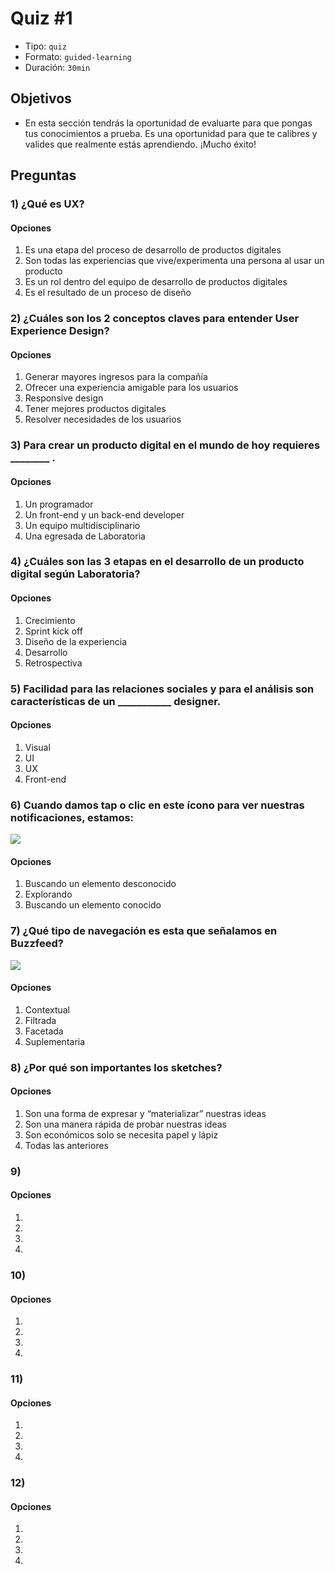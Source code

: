 # Quiz #1
- Tipo: `quiz`
- Formato: `guided-learning`
- Duración: `30min`

## Objetivos

- En esta sección tendrás la oportunidad de evaluarte para que pongas tus conocimientos a prueba. Es una oportunidad para que te calibres y valides que realmente estás aprendiendo. ¡Mucho éxito!

## Preguntas

### 1) ¿Qué es UX?
#### Opciones

  1. Es una etapa del proceso de desarrollo de productos digitales
  2. Son todas las experiencias que vive/experimenta una persona al usar un producto
  3. Es un rol dentro del equipo de desarrollo de productos digitales
  4. Es el resultado de un proceso de diseño
 

<solution style="display:none;">2</solution>

### 2) ¿Cuáles son los 2 conceptos claves para entender User Experience Design?
#### Opciones

  1. Generar mayores ingresos para la compañía
  2. Ofrecer una experiencia amigable para los usuarios
  3. Responsive design
  4. Tener mejores productos digitales
  5. Resolver necesidades de los usuarios

<solution style="display:none;">2,5</solution>

### 3) Para crear un producto digital en el mundo de hoy requieres ________ .
#### Opciones

  1. Un programador
  2. Un front-end y un back-end developer
  3. Un equipo multidisciplinario
  4. Una egresada de Laboratoria

<solution style="display:none;">3</solution>


### 4) ¿Cuáles son las 3 etapas en el desarrollo de un producto digital según Laboratoria?
#### Opciones

  1. Crecimiento
  2. Sprint kick off
  3. Diseño de la experiencia
  4. Desarrollo
  5. Retrospectiva

<solution style="display:none;">1,3,4</solution>

### 5) Facilidad para las relaciones sociales y para el análisis son características de un ___________ designer.
#### Opciones

  1. Visual
  2. UI
  3. UX
  4. Front-end

<solution style="display:none;">3</solution>

### 6) Cuando damos tap o clic en este ícono para ver nuestras notificaciones, estamos:

![](https://lh3.googleusercontent.com/jc8Aumvx6icMIfCo_NGlJ4i3A-9AHS-wlvXkBrjIuwK5Oe4VEMMQtjYdprUz7mOcYl3RsA5ipCKPG60HSCShPKt0Ez7zNUJallBvlPR0obj8FbYMAD-fZLsPAjzpyO2KzOGDH95LeBc)
#### Opciones

  1. Buscando un elemento desconocido
  2. Explorando 
  3. Buscando un elemento conocido

<solution style="display:none;">3</solution>

### 7) ¿Qué tipo de navegación es esta que señalamos en Buzzfeed?

![](https://lh4.googleusercontent.com/g9vSNX42gP5zHrE3jdAsmzDmARyqYNBt-7jkLMIWBoDxv4HYA3c_RXXnhq9qMd7EcM8HTt2W7IxZxRgctU6LTgKKpudZBqsr-xAmgoSKjEITiX0Z71vN5TFdqOJe257rzFMWpbBDojw )

#### Opciones

  1. Contextual
  2. Filtrada 
  3. Facetada
  4. Suplementaria 

<solution style="display:none;">1</solution>  


### 8) ¿Por qué son importantes los sketches?

#### Opciones

  1. Son una forma de expresar y “materializar” nuestras ideas
  2. Son una manera rápida de probar nuestras ideas
  3. Son económicos solo se necesita papel y lápiz
  4. Todas las anteriores

<solution style="display:none;">4</solution> 


### 9) 

#### Opciones

  1. 
  2. 
  3. 
  4. 

<solution style="display:none;"></solution> 


### 10) 

#### Opciones

  1. 
  2. 
  3. 
  4. 

<solution style="display:none;"></solution> 


### 11) 

#### Opciones

  1. 
  2. 
  3. 
  4. 

<solution style="display:none;"></solution> 


### 12) 

#### Opciones

  1. 
  2. 
  3. 
  4. 

<solution style="display:none;"></solution> 